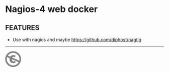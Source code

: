 Nagios-4 web docker 
===================

FEATURES
-------

* Use with nagios and maybe https://github.com/diphost/nagtlg


---
[![UNLICENSE](noc.png)](UNLICENSE)
